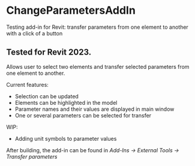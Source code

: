 # ChangeParametersAddIn
Testing add-in for Revit: transfer parameters from one element to another with a click of a button

## Tested for Revit 2023.
Allows user to select two elements and transfer selected parameters from one element to another.

Current features:
* Selection can be updated
* Elements can be highlighted in the model
* Parameter names and their values are displayed in main window
* One or several parameters can be selected for transfer

WIP:
* Adding unit symbols to parameter values

After building, the add-in can be found in *Add-Ins -> External Tools -> Transfer parameters*

